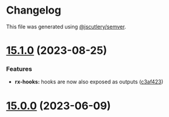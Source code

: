 # Changelog

This file was generated using [@jscutlery/semver](https://github.com/jscutlery/semver).

# [15.1.0](https://github.com/mikelgo/angular-kit/compare/rx-hooks-15.0.0...rx-hooks-15.1.0) (2023-08-25)


### Features

* **rx-hooks:** hooks are now also exposed as outputs ([c3af423](https://github.com/mikelgo/angular-kit/commit/c3af423f50091528e4432bfad9be9289c343a85b))



# [15.0.0](https://github.com/code-workers-io/angular-kit/compare/rx-hooks-14.0.0...rx-hooks-15.0.0) (2023-06-09)
